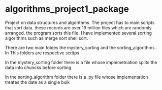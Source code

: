# algorithms_project1_package
Project on data structures and algorithms. The project has to main scripts that sort data. these records are over 19 million 
files which are randomly arranged. the program sorts this file. I have implemented several sorting algorithms such as merge sort shell sort. 

There are two main foldes the mystery_sorting and the  sorting_algorithms  . In This folders are respective scritps 

In the mystery_sorting folder there is a file whose implemetnation splits the data into chuncks before sorting

In the sorting_algorithm folder there is a .py file whose implementation treates the date as a single bulk
